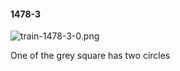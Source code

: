 #### 1478-3
![train-1478-3-0.png](https://github.com/lil-lab/nlvr/raw/master/nlvr/train/images/47/train-1478-3-0.png "train-1478-3-0.png")

One of the grey square has two circles